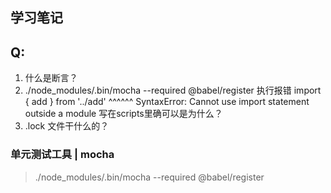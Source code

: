 ## 学习笔记
## Q:
1. 什么是断言？
2. ./node_modules/.bin/mocha --required @babel/register 执行报错
import { add } from '../add'
^^^^^^
SyntaxError: Cannot use import statement outside a module
写在scripts里确可以是为什么？
3. .lock 文件干什么的？
### 单元测试工具 | mocha
> ./node_modules/.bin/mocha --required @babel/register
